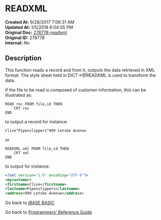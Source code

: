 # READXML

**Created At:** 9/28/2017 7:06:31 AM  
**Updated At:** 1/5/2018 6:04:55 PM  
**Original Doc:** [278778-readxml](https://docs.jbase.com/36868-jbase-basic/278778-readxml)  
**Original ID:** 278778  
**Internal:** No  

## Description

This function reads a record and from it, outputs the data retrieved in XML format. The style sheet held in DICT-&gt;@READXML is used to transform the data.

If the file to be read is composed of customer information, this can be illustrated as:

```
READ rec FROM file,id THEN
    CRT rec
END
```

to output a record for instance:

```
Clive^Pipenslippers^999 Letsbe Avenue
```

or

```
READXML xml FROM file,id THEN
    CRT xml
END
```

to output for instance:

``` xml
<?xml version="1.0" encoding="UTF-8"?>
<mycustomer>
<firstname>Clive</firstname>
<lastname>Pipenslippers</lastname>
<address>999 Letsbe Avenue</address>
```

Go back to [jBASE BASIC](./../README.md)

Go back to [Programmers' Reference Guide](./../../reference-guides/jbc/README.md)
